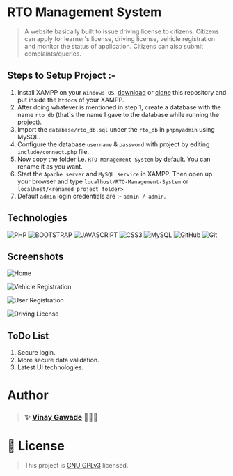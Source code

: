 # RTO Management System

> A website basically built to issue driving license to citizens. Citizens can apply for learner's license, driving license, vehicle registration and monitor the status of application. Citizens can also submit complaints/queries.
## Steps to Setup Project :-

1. Install XAMPP on your `Windows OS`. [download](https://github.com/vinugawade/RTO-Management-System/releases/tag/v1.0.0) or [clone](https://github.com/vinugawade/RTO-Management-System.git) this repository and put inside the `htdocs` of your XAMPP.
2. After doing whatever is mentioned in step 1, create a database with the name `rto_db` (that`s the name I gave to the database while running the project).
3. Import the `database/rto_db.sql` under the `rto_db` in `phpmyadmin` using MySQL.
4. Configure the database `username` & `password` with project by editing `include/connect.php` file.
5. Now copy the folder i.e. `RTO-Management-System` by default. You can rename it as you want.
6. Start the `Apache server` and `MySQL service` in XAMPP. Then open up your browser and type `localhost/RTO-Management-System` or `localhost/<renamed_project_folder>`
7. Default `admin` login credentials are :- `admin / admin`.
## Technologies

![PHP](https://img.shields.io/static/v1?style=flat-square&label&style=for-the-badge&logo=php&message=PHP&color=777BB4&labelColor=white)
![BOOTSTRAP](https://img.shields.io/static/v1?style=flat-square&label&style=for-the-badge&logo=BOOTSTRAP&message=Bootstrap&color=7952B3&labelColor=white&logoColor=7952B3)
![JAVASCRIPT](https://img.shields.io/static/v1?style=flat-square&label&style=for-the-badge&logo=JavaScript&message=JavaScript&color=F7DF1E&labelColor=black)
![CSS3](https://img.shields.io/static/v1?style=flat-square&label&style=for-the-badge&logo=CSS3&message=CSS3&color=1572B6&labelColor=white&logoColor=1572B6)
![MySQL](https://img.shields.io/static/v1?style=flat-square&label&style=for-the-badge&logo=MySQL&message=MySQL&color=4479A1&labelColor=white&logoColor=1572B6)
![GitHub](https://img.shields.io/static/v1?style=flat-square&label&style=for-the-badge&logo=GitHub&message=GitHub&color=181717&labelColor=white&logoColor=181717)
![Git](https://img.shields.io/static/v1?style=flat-square&label&style=for-the-badge&logo=Git&message=Git&color=F05032&labelColor=white&logoColor=F05032)

## Screenshots

![Home](https://i.ibb.co/D5vWYVF/image.png)

![Vehicle Registration](https://i.ibb.co/0K7xfW6/image.png)

![User Registration](https://i.ibb.co/9Wj0v6x/image.png)

![Driving License](https://i.ibb.co/9rcg6cx/image.png)

## ToDo List

1. Secure login.
2. More secure data validation.
3. Latest UI technologies.
# Author

>### ✨ [Vinay Gawade](https://github.com/vinugawade) 👨🏻‍💻

# 📝 License

> This project is [GNU GPLv3](https://github.com/vinugawade/RTO-Management-System/blob/master/license) licensed.
